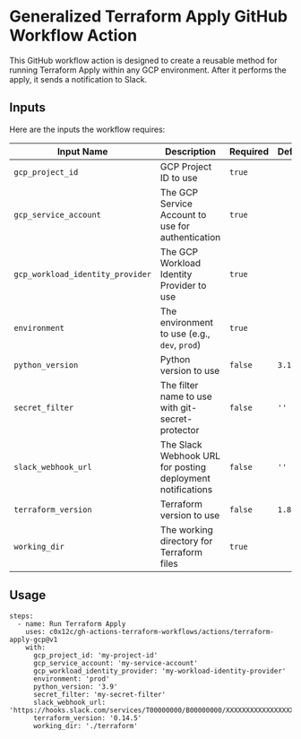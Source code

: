 # Generalized Terraform Apply GitHub Workflow Action

This GitHub workflow action is designed to create a reusable method for running Terraform Apply within any GCP environment. After it performs the apply, it sends a notification to Slack.

## Inputs

Here are the inputs the workflow requires:

| Input Name                       | Description                                                | Required | Default |
|----------------------------------|------------------------------------------------------------|----------|---------|
| `gcp_project_id`                 | GCP Project ID to use                                      | `true`   |         |
| `gcp_service_account`            | The GCP Service Account to use for authentication          | `true`   |         |
| `gcp_workload_identity_provider` | The GCP Workload Identity Provider to use                  | `true`   |         |
| `environment`                    | The environment to use (e.g., `dev`, `prod`)               | `true`   |         |
| `python_version`                 | Python version to use                                      | `false`  | `3.12`  |
| `secret_filter`                  | The filter name to use with git-secret-protector           | `false`  | `''`    |
| `slack_webhook_url`              | The Slack Webhook URL for posting deployment notifications | `false`  | `''`    |
| `terraform_version`              | Terraform version to use                                   | `false`  | `1.8.4` |
| `working_dir`                    | The working directory for Terraform files                  | `true`   |         |

## Usage

```
steps:
  - name: Run Terraform Apply
    uses: c0x12c/gh-actions-terraform-workflows/actions/terraform-apply-gcp@v1
    with:
      gcp_project_id: 'my-project-id'
      gcp_service_account: 'my-service-account'
      gcp_workload_identity_provider: 'my-workload-identity-provider'
      environment: 'prod'
      python_version: '3.9'
      secret_filter: 'my-secret-filter'
      slack_webhook_url: 'https://hooks.slack.com/services/T00000000/B00000000/XXXXXXXXXXXXXXXXXXXXXXXX'
      terraform_version: '0.14.5'
      working_dir: './terraform'
```
